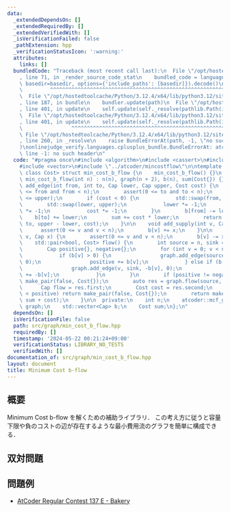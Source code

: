 ```yaml
---
data:
  _extendedDependsOn: []
  _extendedRequiredBy: []
  _extendedVerifiedWith: []
  _isVerificationFailed: false
  _pathExtension: hpp
  _verificationStatusIcon: ':warning:'
  attributes:
    links: []
  bundledCode: "Traceback (most recent call last):\n  File \"/opt/hostedtoolcache/Python/3.12.4/x64/lib/python3.12/site-packages/onlinejudge_verify/documentation/build.py\"\
    , line 71, in _render_source_code_stat\n    bundled_code = language.bundle(stat.path,\
    \ basedir=basedir, options={'include_paths': [basedir]}).decode()\n          \
    \         ^^^^^^^^^^^^^^^^^^^^^^^^^^^^^^^^^^^^^^^^^^^^^^^^^^^^^^^^^^^^^^^^^^^^^^^^^^^^^^^^^\n\
    \  File \"/opt/hostedtoolcache/Python/3.12.4/x64/lib/python3.12/site-packages/onlinejudge_verify/languages/cplusplus.py\"\
    , line 187, in bundle\n    bundler.update(path)\n  File \"/opt/hostedtoolcache/Python/3.12.4/x64/lib/python3.12/site-packages/onlinejudge_verify/languages/cplusplus_bundle.py\"\
    , line 401, in update\n    self.update(self._resolve(pathlib.Path(included), included_from=path))\n\
    \  File \"/opt/hostedtoolcache/Python/3.12.4/x64/lib/python3.12/site-packages/onlinejudge_verify/languages/cplusplus_bundle.py\"\
    , line 401, in update\n    self.update(self._resolve(pathlib.Path(included), included_from=path))\n\
    \                ^^^^^^^^^^^^^^^^^^^^^^^^^^^^^^^^^^^^^^^^^^^^^^^^^^^^^^^^^\n \
    \ File \"/opt/hostedtoolcache/Python/3.12.4/x64/lib/python3.12/site-packages/onlinejudge_verify/languages/cplusplus_bundle.py\"\
    , line 260, in _resolve\n    raise BundleErrorAt(path, -1, \"no such header\"\
    )\nonlinejudge_verify.languages.cplusplus_bundle.BundleErrorAt: atcoder/mincostflow.hpp:\
    \ line -1: no such header\n"
  code: "#pragma once\n#include <algorithm>\n#include <cassert>\n#include <utility>\n\
    #include <vector>\n#include \"../atcoder/mincostflow\"\n\ntemplate <class Cap,\
    \ class Cost> struct min_cost_b_flow {\n    min_cost_b_flow() {}\n    explicit\
    \ min_cost_b_flow(int n) : n(n), graph(n + 2), b(n), sum(Cost{}) {}\n\n    int\
    \ add_edge(int from, int to, Cap lower, Cap upper, Cost cost) {\n        assert(0\
    \ <= from and from < n);\n        assert(0 <= to and to < n);\n        assert(lower\
    \ <= upper);\n        if (cost < 0) {\n            std::swap(from, to);\n    \
    \        std::swap(lower, upper);\n            lower *= -1;\n            upper\
    \ *= -1;\n            cost *= -1;\n        }\n        b[from] -= lower;\n    \
    \    b[to] += lower;\n        sum += cost * lower;\n        return graph.add_edge(from,\
    \ to, upper - lower, cost);\n    }\n\n    void add_supply(int v, Cap x) {\n  \
    \      assert(0 <= v and v < n);\n        b[v] += x;\n    }\n\n    void add_demand(int\
    \ v, Cap x) {\n        assert(0 <= v and v < n);\n        b[v] -= x;\n    }\n\n\
    \    std::pair<bool, Cost> flow() {\n        int source = n, sink = source + 1;\n\
    \        Cap positive{}, negative{};\n        for (int v = 0; v < n; v++) {\n\
    \            if (b[v] > 0) {\n                graph.add_edge(source, v, b[v],\
    \ 0);\n                positive += b[v];\n            } else if (b[v] < 0) {\n\
    \                graph.add_edge(v, sink, -b[v], 0);\n                negative\
    \ += -b[v];\n            }\n        }\n        if (positive != negative) return\
    \ make_pair(false, Cost{});\n        auto res = graph.flow(source, sink);\n  \
    \      Cap flow = res.first;\n        Cost cost = res.second;\n        if (flow\
    \ < positive) return make_pair(false, Cost{});\n        return make_pair(true,\
    \ sum + cost);\n    }\n\n  private:\n    int n;\n    atcoder::mcf_graph<Cap, Cost>\
    \ graph;\n    std::vector<Cap> b;\n    Cost sum;\n};\n"
  dependsOn: []
  isVerificationFile: false
  path: src/graph/min_cost_b_flow.hpp
  requiredBy: []
  timestamp: '2024-05-22 00:21:24+09:00'
  verificationStatus: LIBRARY_NO_TESTS
  verifiedWith: []
documentation_of: src/graph/min_cost_b_flow.hpp
layout: document
title: Minimum Cost b-flow
---
```


## 概要
Minimum Cost b-flow を解くための補助ライブラリ．
この考え方に従うと容量下限や負のコストの辺が存在するような最小費用流のグラフを簡単に構成できる．

## 双対問題

## 問題例
- [AtCoder Regular Contest 137 E - Bakery](https://atcoder.jp/contests/arc137/tasks/arc137_e)